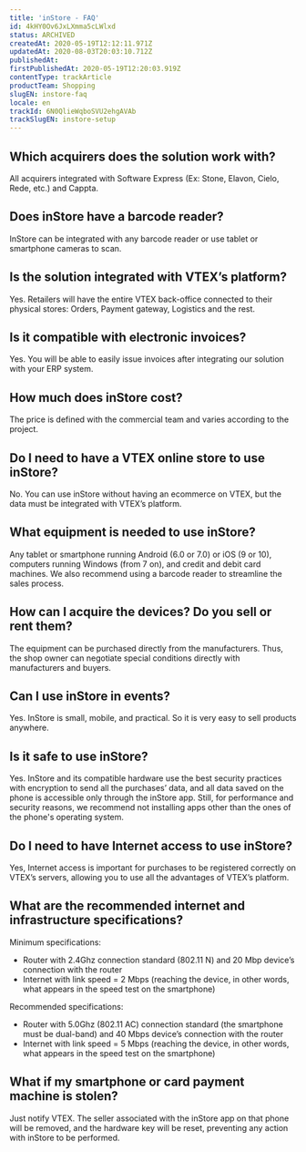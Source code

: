 ```yaml
---
title: 'inStore - FAQ'
id: 4kHY0Ov6JxLXmma5cLWlxd
status: ARCHIVED
createdAt: 2020-05-19T12:12:11.971Z
updatedAt: 2020-08-03T20:03:10.712Z
publishedAt: 
firstPublishedAt: 2020-05-19T12:20:03.919Z
contentType: trackArticle
productTeam: Shopping
slugEN: instore-faq
locale: en
trackId: 6N0QlieWqboSVU2ehgAVAb
trackSlugEN: instore-setup
---
```


## Which acquirers does the solution work with?
All acquirers integrated with Software Express (Ex: Stone, Elavon, Cielo, Rede, etc.) and Cappta.

## Does inStore have a barcode reader?
InStore can be integrated with any barcode reader or use tablet or smartphone cameras to scan.

## Is the solution integrated with VTEX’s platform?
Yes. Retailers will have the entire VTEX back-office connected to their physical stores: Orders, Payment gateway, Logistics and the rest.

## Is it compatible with electronic invoices?
Yes. You will be able to easily issue invoices after integrating our solution with your ERP system. 

## How much does inStore cost?
The price is defined with the commercial team and varies according to the project.

## Do I need to have a VTEX online store to use inStore?
No. You can use inStore without having an ecommerce on VTEX, but the data must be integrated with VTEX’s platform.
 
## What equipment is needed to use inStore?
Any tablet or smartphone running Android (6.0 or 7.0) or iOS (9 or 10), computers running Windows (from 7 on), and credit and debit card machines. We also recommend using a barcode reader to streamline the sales process.

## How can I acquire the devices? Do you sell or rent them?
 
The equipment can be purchased directly from the manufacturers. Thus, the shop owner can negotiate special conditions directly with manufacturers and buyers.

## Can I use inStore in events?
Yes. InStore is small, mobile, and practical. So it is very easy to sell products anywhere.

## Is it safe to use inStore?
Yes. InStore and its compatible hardware use the best security practices with encryption to send all the purchases’ data, and all data saved on the phone is accessible only through the inStore app. Still, for performance and security reasons, we recommend not installing apps other than the ones of the phone's operating system.

## Do I need to have Internet access to use inStore?
Yes, Internet access is important for purchases to be registered correctly on VTEX’s servers, allowing you to use all the advantages of VTEX’s platform.

## What are the recommended internet and infrastructure specifications?
Minimum specifications:
- Router with 2.4Ghz connection standard (802.11 N) and 20 Mbp device’s connection with the router
- Internet with link speed = 2 Mbps (reaching the device, in other words, what appears in the speed test on the smartphone)
 
Recommended specifications:
- Router with 5.0Ghz (802.11 AC) connection standard (the smartphone must be dual-band) and 40 Mbps device’s connection with the router 
- Internet with link speed = 5 Mbps (reaching the device, in other words, what appears in the speed test on the smartphone)

## What if my smartphone or card payment machine is stolen?
Just notify VTEX. The seller associated with the inStore app on that phone will be removed, and the hardware key will be reset, preventing any action with inStore to be performed.

